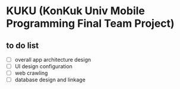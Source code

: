# KUKU (KonKuk Univ Mobile Programming Final Team Project)

## to do list

- [ ] overall app architecture design
- [ ] UI design configuration
- [ ] web crawling
- [ ] database design and linkage 